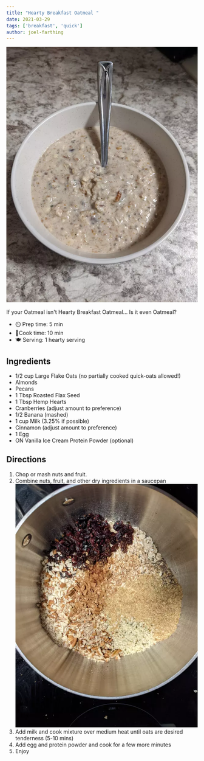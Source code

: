 ```yaml
---
title: "Hearty Breakfast Oatmeal "
date: 2021-03-29
tags: ['breakfast', 'quick']
author: joel-farthing
---
```


![hearty-breakfast-oatmeal-00](/recipes/pix/hearty-breakfast-oatmeal-00.webp)

If your Oatmeal isn't Hearty Breakfast Oatmeal... Is it even Oatmeal?

- ⏲️ Prep time: 5 min
- 🍳Cook time: 10 min
- 🍽️ Serving: 1 hearty serving

## Ingredients

- 1/2 cup Large Flake Oats (no partially cooked quick-oats allowed!)
- Almonds
- Pecans
- 1 Tbsp Roasted Flax Seed
- 1 Tbsp Hemp Hearts
- Cranberries (adjust amount to preference)
- 1/2 Banana (mashed)
- 1 cup Milk (3.25% if possible)
- Cinnamon (adjust amount to preference)
- 1 Egg
- ON Vanilla Ice Cream Protein Powder (optional)

## Directions

1. Chop or mash nuts and fruit.
2. Combine nuts, fruit, and other dry ingredients in a saucepan
![hearty-breakfast-oatmeal-01](/recipes/pix/hearty-breakfast-oatmeal-01.webp)
3. Add milk and cook mixture over medium heat until oats are desired tenderness (5-10 mins)
4. Add egg and protein powder and cook for a few more minutes
5. Enjoy
